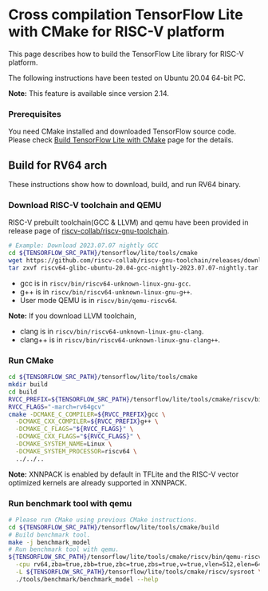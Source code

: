 # Cross compilation TensorFlow Lite with CMake for RISC-V platform

This page describes how to build the TensorFlow Lite library for RISC-V
platform.

The following instructions have been tested on Ubuntu 20.04 64-bit PC.

**Note:** This feature is available since version 2.14.

### Prerequisites

You need CMake installed and downloaded TensorFlow source code. Please check
[Build TensorFlow Lite with CMake](https://www.tensorflow.org/lite/guide/build_cmake)
page for the details.

## Build for RV64 arch

These instructions show how to download, build, and run RV64 binary.

### Download RISC-V toolchain and QEMU

RISC-V prebuilt toolchain(GCC & LLVM) and qemu have been provided in release page of [riscv-collab/riscv-gnu-toolchain](https://github.com/riscv-collab/riscv-gnu-toolchain/releases).

```sh
# Example: Download 2023.07.07 nightly GCC
cd ${TENSORFLOW_SRC_PATH}/tensorflow/lite/tools/cmake
wget https://github.com/riscv-collab/riscv-gnu-toolchain/releases/download/2023.07.07/riscv64-glibc-ubuntu-20.04-gcc-nightly-2023.07.07-nightly.tar.gz
tar zxvf riscv64-glibc-ubuntu-20.04-gcc-nightly-2023.07.07-nightly.tar.gz
```
- gcc is in `riscv/bin/riscv64-unknown-linux-gnu-gcc`.
- g++ is in `riscv/bin/riscv64-unknown-linux-gnu-g++`.
- User mode QEMU is in `riscv/bin/qemu-riscv64`.

**Note:** If you download LLVM toolchain,
- clang is in `riscv/bin/riscv64-unknown-linux-gnu-clang`.
- clang++ is in `riscv/bin/riscv64-unknown-linux-gnu-clang++`.


### Run CMake

```sh
cd ${TENSORFLOW_SRC_PATH}/tensorflow/lite/tools/cmake
mkdir build
cd build
RVCC_PREFIX=${TENSORFLOW_SRC_PATH}/tensorflow/lite/tools/cmake/riscv/bin/riscv64-unknown-linux-gnu-
RVCC_FLAGS="-march=rv64gcv"
cmake -DCMAKE_C_COMPILER=${RVCC_PREFIX}gcc \
  -DCMAKE_CXX_COMPILER=${RVCC_PREFIX}g++ \
  -DCMAKE_C_FLAGS="${RVCC_FLAGS}" \
  -DCMAKE_CXX_FLAGS="${RVCC_FLAGS}" \
  -DCMAKE_SYSTEM_NAME=Linux \
  -DCMAKE_SYSTEM_PROCESSOR=riscv64 \
  ../../..
```

**Note:** XNNPACK is enabled by default in TFLite and the RISC-V vector optimized kernels are already supported in XNNPACK.

### Run benchmark tool with qemu

```sh
# Please run CMake using previous CMake instructions.
cd ${TENSORFLOW_SRC_PATH}/tensorflow/lite/tools/cmake/build
# Build benchmark tool.
make -j benchmark_model
# Run benchmark tool with qemu.
${TENSORFLOW_SRC_PATH}/tensorflow/lite/tools/cmake/riscv/bin/qemu-riscv64 \
  -cpu rv64,zba=true,zbb=true,zbc=true,zbs=true,v=true,vlen=512,elen=64,vext_spec=v1.0 \
  -L ${TENSORFLOW_SRC_PATH}/tensorflow/lite/tools/cmake/riscv/sysroot \
  ./tools/benchmark/benchmark_model --help
```
